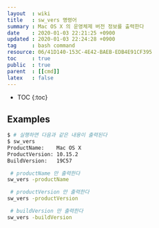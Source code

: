 ```yaml
---
layout  : wiki
title   : sw_vers 명령어
summary : Mac OS X 의 운영체제 버전 정보를 출력한다
date    : 2020-01-03 22:21:25 +0900
updated : 2020-01-03 22:24:28 +0900
tag     : bash command
resource: 06/41D140-153C-4E42-BAEB-EDB4E91CF395
toc     : true
public  : true
parent  : [[cmd]]
latex   : false
---
```

* TOC
{:toc}

## Examples
```sh
$ # 실행하면 다음과 같은 내용이 출력된다
$ sw_vers
ProductName:    Mac OS X
ProductVersion: 10.15.2
BuildVersion:   19C57
```

```sh
 # productName 만 출력한다
sw_vers -productName

 # productVersion 만 출력한다
sw_vers -productVersion

 # buildVersion 만 출력한다
sw_vers -buildVersion
```

